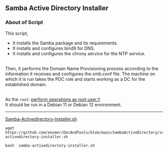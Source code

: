 ## Samba Active Directory Installer

### About of Script
This script, 
- It installs the Samba package and its requirements.
- It installs and configures bind9 for DNS.
- It installs and configures the chrony service for the NTP service. <br>
<br>
Then, it performs the Domain Name Provisioning process according to the information it receives and configures the smb.conf file.
The machine on which it is run takes the PDC role and starts working as a DC for the established domain. <br>
<br>

As the `root`: <ins>perform operations as root user.!!</ins> <br>
It should be run in a Debian 11 or Debian 12 environment.

---

[Samba-Activedirectory-Installer.sh](https://raw.githubusercontent.com/eesmer/DocAndTools/main/SambaActiveDirectory/scripts/samba-activedirectory-installer.sh)

```
wget https://github.com/eesmer/DocAndTools/blob/main/SambaActiveDirectory/scripts/samba-activedirectory-installer.sh
```
```
bash  samba-activedirectory-installer.sh
```



